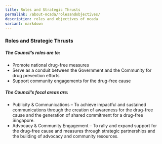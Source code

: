 ```yaml
---
title: Roles and Strategic Thrusts
permalink: /about-ncada/rolesandobjectives/
description: roles and objectives of ncada
variant: markdown
---
```

### Roles and Strategic Thrusts

##### The Council’s roles are to:

*   Promote national drug-free measures
*   Serve as a conduit between the Government and the Community for drug prevention efforts
*   Support community engagements for the drug-free cause


##### The Council’s focal areas are:

*   Publicity & Communications – To achieve impactful and sustained communications through the creation of awareness for the drug-free cause and the generation of shared commitment for a drug-free Singapore.
*   Advocacy & Community Engagement – To rally and expand support for the drug-free cause and measures through strategic partnerships and the building of advocacy and community resources.
